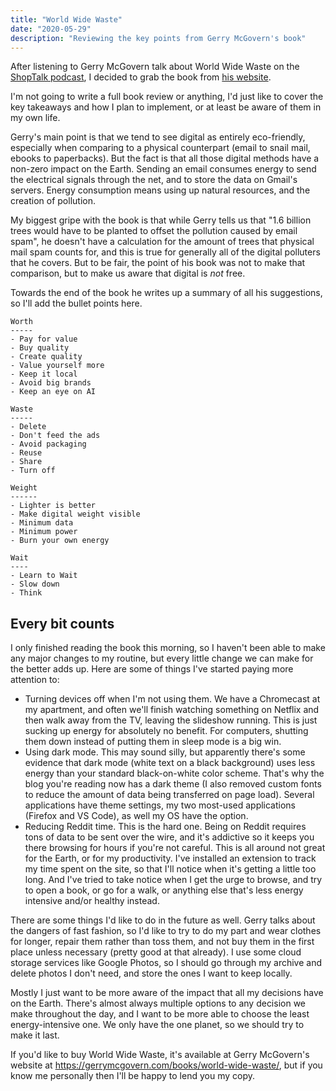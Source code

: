 ```yaml
---
title: "World Wide Waste"
date: "2020-05-29"
description: "Reviewing the key points from Gerry McGovern's book"
---
```


After listening to Gerry McGovern talk about World Wide Waste on the [ShopTalk podcast](https://shoptalkshow.com/), I decided to grab the book from [his website](https://gerrymcgovern.com/books/world-wide-waste/).

I'm not going to write a full book review or anything, I'd just like to cover the key takeaways and how I plan to implement, or at least be aware of them in my own life.

Gerry's main point is that we tend to see digital as entirely eco-friendly, especially when comparing to a physical counterpart (email to snail mail, ebooks to paperbacks). But the fact is that all those digital methods have a non-zero impact on the Earth. Sending an email consumes energy to send the electrical signals through the net, and to store the data on Gmail's servers. Energy consumption means using up natural resources, and the creation of pollution.

My biggest gripe with the book is that while Gerry tells us that "1.6 billion trees would have to be planted to offset the pollution caused by email spam", he doesn't have a calculation for the amount of trees that physical mail spam counts for, and this is true for generally all of the digital polluters that he covers. But to be fair, the point of his book was not to make that comparison, but to make us aware that digital is _not_ free.

Towards the end of the book he writes up a summary of all his suggestions, so I'll add the bullet points here.

```text
Worth
-----
- Pay for value
- Buy quality
- Create quality
- Value yourself more
- Keep it local
- Avoid big brands
- Keep an eye on AI

Waste
-----
- Delete
- Don't feed the ads
- Avoid packaging
- Reuse
- Share
- Turn off

Weight
------
- Lighter is better
- Make digital weight visible
- Minimum data
- Minimum power
- Burn your own energy

Wait
----
- Learn to Wait
- Slow down
- Think
```

## Every bit counts

I only finished reading the book this morning, so I haven't been able to make any major changes to my routine, but every little change we can make for the better adds up. Here are some of things I've started paying more attention to:

- Turning devices off when I'm not using them. We have a Chromecast at my apartment, and often we'll finish watching something on Netflix and then walk away from the TV, leaving the slideshow running. This is just sucking up energy for absolutely no benefit. For computers, shutting them down instead of putting them in sleep mode is a big win.
- Using dark mode. This may sound silly, but apparently there's some evidence that dark mode (white text on a black background) uses less energy than your standard black-on-white color scheme. That's why the blog you're reading now has a dark theme (I also removed custom fonts to reduce the amount of data being transferred on page load). Several applications have theme settings, my two most-used applications (Firefox and VS Code), as well my OS have the option.
- Reducing Reddit time. This is the hard one. Being on Reddit requires tons of data to be sent over the wire, and it's addictive so it keeps you there browsing for hours if you're not careful. This is all around not great for the Earth, or for my productivity. I've installed an extension to track my time spent on the site, so that I'll notice when it's getting a little too long. And I've tried to take notice when I get the urge to browse, and try to open a book, or go for a walk, or anything else that's less energy intensive and/or healthy instead.

There are some things I'd like to do in the future as well. Gerry talks about the dangers of fast fashion, so I'd like to try to do my part and wear clothes for longer, repair them rather than toss them, and not buy them in the first place unless necessary (pretty good at that already). I use some cloud storage services like Google Photos, so I should go through my archive and delete photos I don't need, and store the ones I want to keep locally.

Mostly I just want to be more aware of the impact that all my decisions have on the Earth. There's almost always multiple options to any decision we make throughout the day, and I want to be more able to choose the least energy-intensive one. We only have the one planet, so we should try to make it last.

If you'd like to buy World Wide Waste, it's available at Gerry McGovern's website at https://gerrymcgovern.com/books/world-wide-waste/, but if you know me personally then I'll be happy to lend you my copy.
